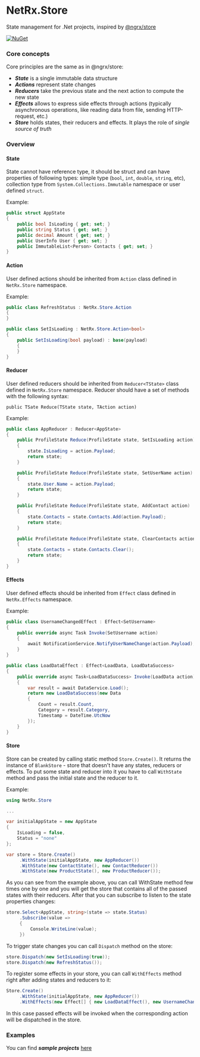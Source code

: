 # NetRx.Store

State management for .Net projects, inspired by [@ngrx/store](https://github.com/ngrx/store)

[![NuGet](https://img.shields.io/nuget/v/NetRx.Store.svg?style=flat)](https://www.nuget.org/packages/NetRx.Store)


### Core concepts

Core principles are the same as in @ngrx/store:

* ***State*** is a single immutable data structure
* ***Actions*** represent state changes
* ***Reducers*** take the previous state and the next action to compute the new state
* ***Effects*** allows to express side effects through actions (typically asynchronous operations, like reading data from file, sending HTTP-request, etc.)
* ***Store*** holds states, their reducers and effects. It plays the role of *single source of truth*

### Overview

#### State

State cannot have reference type, it should be struct and can have properties of following types: simple type (```bool```, ```int```, ```double```, ```string```, etc), collection type from ```System.Collections.Immutable``` namespace or user defined ```struct```.

Example:

```csharp
public struct AppState
{
    public bool IsLoading { get; set; }
    public string Status { get; set; }
    public decimal Amount { get; set; }
    public UserInfo User { get; set; }
    public ImmutableList<Person> Contacts { get; set; }
}
```

#### Action

User defined actions should be inherited from ```Action``` class defined in ```NetRx.Store``` namespace.

Example:

```csharp
public class RefreshStatus : NetRx.Store.Action
{
}

public class SetIsLoading : NetRx.Store.Action<bool>
{
    public SetIsLoading(bool payload) : base(payload)
    {
    }
}
```

#### Reducer

User defined reducers should be inherited from ```Reducer<TState>``` class defined in ```NetRx.Store``` namespace. Reducer should have a set of methods with the following syntax:

```public TSate Reduce(TState state, TAction action)```

Example:

```csharp
public class AppReducer : Reducer<AppState>
{
    public ProfileState Reduce(ProfileState state, SetIsLoading action)
    {
        state.IsLoading = action.Payload;
        return state;
    }

    public ProfileState Reduce(ProfileState state, SetUserName action)
    {
        state.User.Name = action.Payload;
        return state;
    }

    public ProfileState Reduce(ProfileState state, AddContact action)
    {
        state.Contacts = state.Contacts.Add(action.Payload);
        return state;
    }

    public ProfileState Reduce(ProfileState state, ClearContacts action)
    {
        state.Contacts = state.Contacts.Clear();
        return state;
    }
}
```

#### Effects

User defined effects should be inherited from ```Effect``` class defined in ```NetRx.Effects``` namespace.

Example:

```csharp
public class UsernameChangedEffect : Effect<SetUsername>
{
    public override async Task Invoke(SetUsername action)
    {
        await NotificationService.NotifyUserNameChange(action.Payload);
    }
}

public class LoadDataEffect : Effect<LoadData, LoadDataSuccess>
{
    public override async Task<LoadDataSuccess> Invoke(LoadData action)
    {
        var result = await DataService.Load();
        return new LoadDataSuccess(new Data
        {
            Count = result.Count,
            Category = result.Category,
            Timestamp = DateTime.UtcNow
        });
    }
}
```

#### Store

Store can be created by calling static method ```Store.Create()```. It returns the instance of ```BlankStore``` - store that doesn't have any states, reducers or effects. To put some state and reducer into it you have to call ```WithState``` method and pass the initial state and the reducer to it.

Example:

```csharp
using NetRx.Store

...

var initialAppState = new AppState
{
    IsLoading = false,
    Status = "none" 
};

var store = Store.Create()
     .WithState(initialAppState, new AppReducer())
     .WithState(new ContactState(), new ContactReducer())
     .WithState(new ProductState(), new ProductReducer());
```

As you can see from the example above, you can call WithState method few times one by one and you will get the store that contains all of the passed states with their reducers. After that you can subscribe to listen to the state properties changes:

```csharp
store.Select<AppState, string>(state => state.Status)
     .Subscribe(value =>
     {
	     Console.WriteLine(value);
     })
```

To trigger state changes you can call ```Dispatch``` method on the store:

```csharp
store.Dispatch(new SetIsLoading(true));
store.Dispatch(new RefreshStatus());
```

To register some effects in your store, you can call ```WithEffects``` method right after adding states and reducers to it:

```csharp
Store.Create()
     .WithState(initialAppState, new AppReducer())
     .WithEffects(new Effect[] { new LoadDataEffect(), new UsernameChangedEffect() });
```

In this case passed effects will be invoked when the corresponding action will be dispatched in the store.

### Examples
You can find ***sample projects*** [here](https://github.com/ilchenkob/NetRx.Store/tree/master/samples)